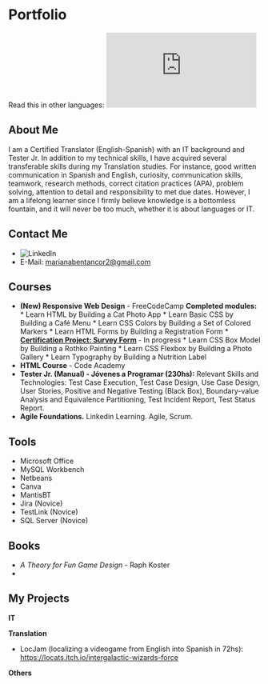 
# Portfolio

Read this in other languages: ![Spanish](https://github.com/marianabv/Portfolio/blob/main/README_es.md)

## About Me
I am a Certified Translator (English-Spanish) with an IT background and Tester Jr. In addition to my technical skills, I have acquired several transferable skills during my Translation studies. For instance, good written communication in Spanish and English, curiosity, communication skills, teamwork, research methods, correct citation practices (APA),  problem solving, attention to detail and responsibility to met due dates. However, I am a lifelong learner since I firmly believe knowledge is a bottomless fountain, and it will never be too much, whether it is about languages or IT.

## Contact Me
* ![LinkedIn](https://www.linkedin.com/in/marianabentancorvero/)
* E-Mail: marianabentancor2@gmail.com

## Courses
* **(New) Responsive Web Design** - FreeCodeCamp
    **Completed modules:**
      * Learn HTML by Building a Cat Photo App
      * Learn Basic CSS by Building a Café Menu
      * Learn CSS Colors by Building a Set of Colored Markers
      * Learn HTML Forms by Building a Registration Form
      * [**Certification Project: Survey Form**](https://github.com/marianabv/FreeCodeCamp_SurveyForm) - In progress
      * Learn CSS Box Model by Building a Rothko Painting
      * Learn CSS Flexbox by Building a Photo Gallery
      * Learn Typography by Building a Nutrition Label
* **HTML Course** - Code Academy  
* **Tester Jr. (Manual) - Jóvenes a Programar (230hs):** Relevant Skills and Technologies: Test Case Execution, Test Case Design, Use Case Design, User Stories, Positive and Negative Testing (Black Box), Boundary-value Analysis and Equivalence Partitioning, Test Incident Report, Test Status Report.
* **Agile Foundations.** Linkedin Learning. Agile, Scrum.


## Tools
* Microsoft Office
* MySQL Workbench
* Netbeans
* Canva 
* MantisBT
* Jira (Novice)
* TestLink (Novice)
* SQL Server (Novice)


## Books
* _A Theory for Fun Game Design_ - Raph Koster 
* 


## My Projects

**IT**

**Translation**
* LocJam (localizing a videogame from English into Spanish in 72hs):  https://locats.itch.io/intergalactic-wizards-force

**Others**
